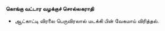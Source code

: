 **கொங்கு வட்டார வழக்குச் சொல்லகராதி**
- ஆட்காட்டி விரலை பெருவிரலால் மடக்கி பின் வேகமாய் விரித்தல்.

